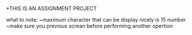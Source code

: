 *THIS IS AN ASSIGNMENT PROJECT

what to note:
    ~maximum character that can be display nicely is 15 number
    ~make sure you previous screan before performing another opertion
    